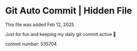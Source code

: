# Git Auto Commit | Hidden File

This file was added Feb 12, 2025

Just for fun and keeping my daily git commit active 🤪

commit number: 535704
